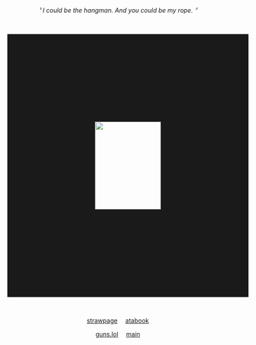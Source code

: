 <p align="center">
<i>〝 I could be the hangman. And you could be my rope. 〞</i>
  <p dir="auto"></p>
  <br>
<p dir="auto"></p>
<p align="center">
<img src="https://files.catbox.moe/h2z1zh.png" width="150" height="200" border="200"/>
</p>
<p dir="auto"></p>
<p align="center" dir="auto">
  <br>
<p align="center"><a href="https://hungry-bug.straw.page/" rel="nofollow">strawpage</a>
  ⠀ 
<a href="https://crossofloss.atabook.org/" rel="nofollow">atabook</a>
  
<p align="center">
<a href="https://guns.lol/check_success/" rel="nofollow">guns.lol</a>
  ⠀ 
<a href="https://github.com/gothopera/" rel="nofollow">main</a>
<p dir="auto"></p>
